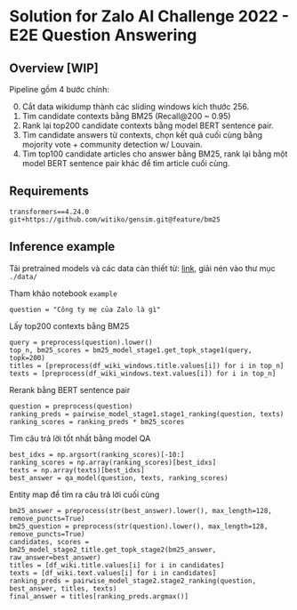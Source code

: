 # Solution for Zalo AI Challenge 2022 - E2E Question Answering

## Overview [WIP]
Pipeline gồm 4 bước chính:

0. Cắt data wikidump thành các sliding windows kích thước 256.
1. Tìm candidate contexts bằng BM25 (Recall@200 ~ 0.95)
2. Rank lại top200 candidate contexts bằng model BERT sentence pair.
3. Tìm candidate answers từ contexts, chọn kết quả cuối cùng bằng mojority vote + community detection w/ Louvain.
4. Tìm top100 candidate articles cho answer bằng BM25, rank lại bằng một model BERT sentence pair khác 
để tìm article cuối cùng.

## Requirements
```
transformers==4.24.0
git+https://github.com/witiko/gensim.git@feature/bm25
```
## Inference example
Tải pretrained models và các data càn thiết từ: [link](https://drive.google.com/file/d/18t2xCvYR4L5vqVO7KpT2lsEmTQDB3r4R/view?usp=share_link), giải nén vào thư mục ```./data/```

Tham khảo notebook ```example```

```
question = "Công ty mẹ của Zalo là gì"
```

Lấy top200 contexts bằng BM25
```
query = preprocess(question).lower()
top_n, bm25_scores = bm25_model_stage1.get_topk_stage1(query, topk=200)
titles = [preprocess(df_wiki_windows.title.values[i]) for i in top_n]
texts = [preprocess(df_wiki_windows.text.values[i]) for i in top_n]
```

Rerank bằng BERT sentence pair
```
question = preprocess(question)
ranking_preds = pairwise_model_stage1.stage1_ranking(question, texts)
ranking_scores = ranking_preds * bm25_scores
```

Tìm câu trả lời tốt nhất bằng model QA 
```
best_idxs = np.argsort(ranking_scores)[-10:]
ranking_scores = np.array(ranking_scores)[best_idxs]
texts = np.array(texts)[best_idxs]
best_answer = qa_model(question, texts, ranking_scores)
```
Entity map để tìm ra câu trả lời cuối cùng
```
bm25_answer = preprocess(str(best_answer).lower(), max_length=128, remove_puncts=True)
bm25_question = preprocess(str(question).lower(), max_length=128, remove_puncts=True)
candidates, scores = bm25_model_stage2_title.get_topk_stage2(bm25_answer, raw_answer=best_answer)
titles = [df_wiki.title.values[i] for i in candidates]
texts = [df_wiki.text.values[i] for i in candidates]
ranking_preds = pairwise_model_stage2.stage2_ranking(question, best_answer, titles, texts)
final_answer = titles[ranking_preds.argmax()]
```
